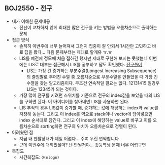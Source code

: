 ## BOJ2550 - 전구

- 내가 이해한 문제내용
  - 전선이 교차하지 않게 최대한 많은 전구를 키는 방법을 오름차순으로 출력하는 문제
- 접근 방식
  - 솔직히 이번주에 너무 늘어져서 그런지 집중이 잘 안되서 1시간만 고민하고 바로 답을 봤다... 다음 문제부터는 제대로 할게유 ㅠ.ㅠ
  - LIS를 예전에 정모때 처음 접하긴 했지만 제대로 구현해 보지는 못했늗네 이번에는 LIS로 대부분 접근해서 LIS를 공부하고 답도 확인했다. [전구풀이](<https://www.crocus.co.kr/962>)
    - LIS는 가장 긴 증가하는 부분수열(Longest Increasing Subsequence)의 줄임말로 주어진 수열 중 오름차순으로 부분수열을 만들었을 때 가장 긴 수열을 찾는 알고리즘이다. 무조건 연속적일 필요는 없다. 12131415 일경우 LIS는 12345가 되는 것이다.
  - 가장 많이 전구를 키려면 스위치를 기준으로 전구의 index값을 보았을 때의 LIS를 구하면 된다. 이 아이디어를 찾아내면 LIS를 사용하면 된다.
  - LIS 추적의 경우 LIS값이 증가할 때, 증가하는 값에 해당하는 index와 value를 저장해 놓는다. 그리고 이 index를 역으로 stack이나 vector에 담아넣으면 index 순서대로 담긴다. 그리고 이 index에 해당하는 value로 바꾸고 이를 오름차순으로 sorting하면 전구의 위치가 오름차순으로 정렬이 된다.
- 어려웠던 점
  - 지금 내 멘탈상태가 제일 어렵다... 주여 우린 연약합니다
  - 근데 이번주에 대회있잖아? 난 안될거야... 갓등학생 문제 너무 어렵구연
- 복잡도
  - 시간복잡도:  `O(nlogn)`
